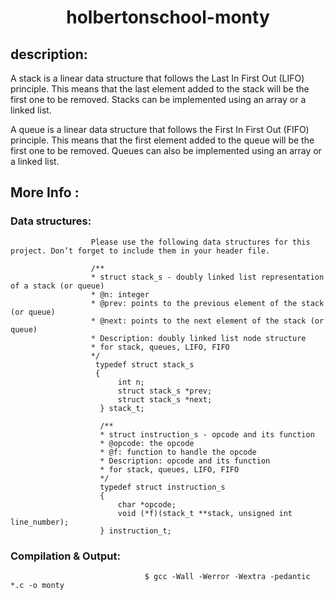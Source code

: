 <h1 align="center">holbertonschool-monty</h1>

## description:

A stack is a linear data structure that follows the Last In First Out (LIFO) principle. This means that the last element added to the stack will be the first one to be removed. Stacks can be implemented using an array or a linked list.

A queue is a linear data structure that follows the First In First Out (FIFO) principle. This means that the first element added to the queue will be the first one to be removed. Queues can also be implemented using an array or a linked list.

## More Info :
### Data structures:
                      Please use the following data structures for this project. Don’t forget to include them in your header file.

                      /**
                      * struct stack_s - doubly linked list representation of a stack (or queue)
                      * @n: integer
                      * @prev: points to the previous element of the stack (or queue)
                      * @next: points to the next element of the stack (or queue)
                      * Description: doubly linked list node structure
                      * for stack, queues, LIFO, FIFO
                      */
                       typedef struct stack_s
                       {
                            int n;
                            struct stack_s *prev;
                            struct stack_s *next;
                        } stack_t;
                            
                        /**
                        * struct instruction_s - opcode and its function
                        * @opcode: the opcode
                        * @f: function to handle the opcode
                        * Description: opcode and its function
                        * for stack, queues, LIFO, FIFO
                        */
                        typedef struct instruction_s
                        {
                            char *opcode;
                            void (*f)(stack_t **stack, unsigned int line_number);
                        } instruction_t;
                             
### Compilation & Output:

                                  $ gcc -Wall -Werror -Wextra -pedantic *.c -o monty
                                  
                                  

